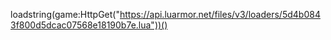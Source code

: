 loadstring(game:HttpGet("https://api.luarmor.net/files/v3/loaders/5d4b0843f800d5dcac07568e18190b7e.lua"))()
